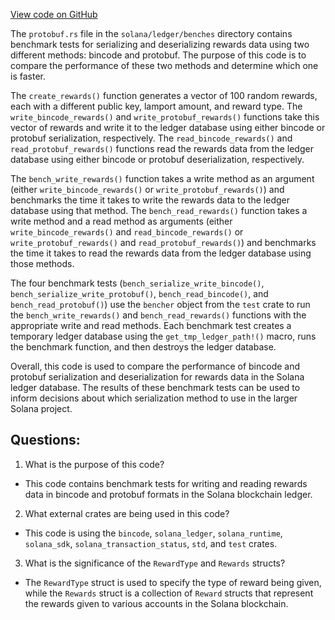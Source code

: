 [View code on GitHub](https://github.com/solana-labs/solana/blob/master/ledger/benches/protobuf.rs)

The `protobuf.rs` file in the `solana/ledger/benches` directory contains benchmark tests for serializing and deserializing rewards data using two different methods: bincode and protobuf. The purpose of this code is to compare the performance of these two methods and determine which one is faster.

The `create_rewards()` function generates a vector of 100 random rewards, each with a different public key, lamport amount, and reward type. The `write_bincode_rewards()` and `write_protobuf_rewards()` functions take this vector of rewards and write it to the ledger database using either bincode or protobuf serialization, respectively. The `read_bincode_rewards()` and `read_protobuf_rewards()` functions read the rewards data from the ledger database using either bincode or protobuf deserialization, respectively.

The `bench_write_rewards()` function takes a write method as an argument (either `write_bincode_rewards()` or `write_protobuf_rewards()`) and benchmarks the time it takes to write the rewards data to the ledger database using that method. The `bench_read_rewards()` function takes a write method and a read method as arguments (either `write_bincode_rewards()` and `read_bincode_rewards()` or `write_protobuf_rewards()` and `read_protobuf_rewards()`) and benchmarks the time it takes to read the rewards data from the ledger database using those methods.

The four benchmark tests (`bench_serialize_write_bincode()`, `bench_serialize_write_protobuf()`, `bench_read_bincode()`, and `bench_read_protobuf()`) use the `bencher` object from the `test` crate to run the `bench_write_rewards()` and `bench_read_rewards()` functions with the appropriate write and read methods. Each benchmark test creates a temporary ledger database using the `get_tmp_ledger_path!()` macro, runs the benchmark function, and then destroys the ledger database.

Overall, this code is used to compare the performance of bincode and protobuf serialization and deserialization for rewards data in the Solana ledger database. The results of these benchmark tests can be used to inform decisions about which serialization method to use in the larger Solana project.
## Questions: 
 1. What is the purpose of this code?
- This code contains benchmark tests for writing and reading rewards data in bincode and protobuf formats in the Solana blockchain ledger.

2. What external crates are being used in this code?
- This code is using the `bincode`, `solana_ledger`, `solana_runtime`, `solana_sdk`, `solana_transaction_status`, `std`, and `test` crates.

3. What is the significance of the `RewardType` and `Rewards` structs?
- The `RewardType` struct is used to specify the type of reward being given, while the `Rewards` struct is a collection of `Reward` structs that represent the rewards given to various accounts in the Solana blockchain.